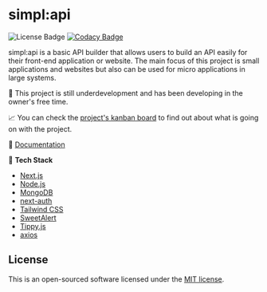 # simpl:api

![License Badge](https://img.shields.io/github/license/bytekatana/simpl-api) [![Codacy Badge](https://app.codacy.com/project/badge/Grade/a61bb176b6c34b35bc96892e004e1469)](https://app.codacy.com/gh/ByteKatana/simpl-api/dashboard?utm_source=gh&utm_medium=referral&utm_content=&utm_campaign=Badge_grade)

simpl:api is a basic API builder that allows users to build an API easily for their front-end application or website. The main focus of this project is small applications and websites but also can be used for micro applications in large systems.

🚧 This project is still underdevelopment and has been developing in the owner's free time.

📈 You can check the [project's kanban board](https://github.com/users/ByteKatana/projects/2) to find out about what is going on with the project. 


📖 [Documentation](https://bytekatana.github.io/simpl-api-doc/)

🧱 **Tech Stack**

- [Next.js](https://nextjs.org/)
- [Node.js](https://nodejs.org/en/)
- [MongoDB](https://www.mongodb.com/)
- [next-auth](https://next-auth.js.org/)
- [Tailwind CSS](https://tailwindcss.com/)
- [SweetAlert](https://sweetalert.js.org/)
- [Tippy.js](https://atomiks.github.io/tippyjs/)
- [axios](https://axios-http.com/)


## License
  This is an open-sourced software licensed under the [MIT license](https://opensource.org/licenses/MIT).
